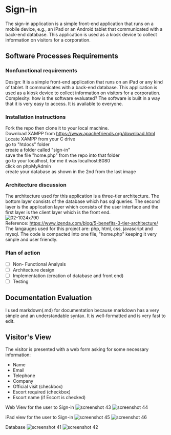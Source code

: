 # Sign-in

The sign-in application is a simple front-end application that runs on a mobile device, e.g., an iPad or an Android tablet that communicated with a back-end database. This application is used as a kiosk device to collect information on visitors for a corporation.


## Software Processes Requirements
### Nonfunctional requirements 
Design: It is a simple front-end application that runs on an iPad or any kind of tablet. It communicates with a back-end database. This application is used as a kiosk device to collect information on visitors for a corporation. 
Complexity: how is the software evaluated? The software is built in a way that it is very easy to access. It is available to everyone. 
### Installation instructions
Fork the repo then clone it to your local machine.<br />
Download XAMPP from https://www.apachefriends.org/download.html <br />
Locate XAMPP from your C drive <br />
go to "htdocs" folder <br />
create a folder called "sign-in" <br />
save the file "home.php" from the repo into that folder <br />
go to your localhost, for me it was localhost:8080 <br />
click on phpMyAdmin <br />
create your database as shown in the 2nd from the last image <br />
### Architecture discussion 
The architecture used for this application is a three-tier architecture. The bottom layer consists of the database which has sql queries. The second layer is the application layer which consists of the user interface and the first layer is the client layer which is the front end. <br />
![02-1024x790](https://user-images.githubusercontent.com/15007021/33917139-5c7181d6-df61-11e7-9768-97b4dc4608a4.png)<br />
Reference: https://www.izenda.com/blog/5-benefits-3-tier-architecture/ <br />
The langauges used for this project are: php, html, css, javascript and mysql. 
The code is compacted into one file, "home.php" keeping it very simple and user friendly. 
### Plan of action
 - [ ] Non- Functional Analysis
 - [ ] Architecture design
 - [ ] Implementation (creation of database and front end)
 - [ ] Testing
 
## Documentation Evaluation
I used markdown(.md) for documentation because markdown has a very simple and an understandable syntax. It is well-formatted and is very fast to edit.

## Visitor's View
The visitor is presented with a web form asking for some necessary information:
* Name
* Email
* Telephone
* Company
* Official visit (checkbox)
* Escort required (checkbox)
* Escort name (if Escort is checked)

Web View for the user to Sign-in
![screenshot 43](https://user-images.githubusercontent.com/15007021/33916261-c9931d92-df5c-11e7-9501-e178102f0e4f.png)
![screenshot 44](https://user-images.githubusercontent.com/15007021/33916262-c9b0ff2e-df5c-11e7-8d16-2377efc0f909.png)

iPad view for the user to Sign-in
![screenshot 45](https://user-images.githubusercontent.com/15007021/33916263-c9cbe460-df5c-11e7-9667-a511832d4441.png)
![screenshot 46](https://user-images.githubusercontent.com/15007021/33916260-c976360a-df5c-11e7-9775-508065184dd1.png)


Database
![screenshot 41](https://user-images.githubusercontent.com/15007021/33915924-09db8274-df5b-11e7-9c7f-a4736416bad7.png)
![screenshot 42](https://user-images.githubusercontent.com/15007021/33915925-09f1668e-df5b-11e7-871e-1f14013f8ede.png)




